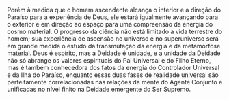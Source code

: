 ﻿Porém à medida que o homem ascendente alcança o interior e a direção do Paraíso para a experiência de Deus, ele estará igualmente avançando para o exterior e em direção ao espaço para uma compreensão da energia do cosmo material. O progresso da ciência não está limitado à vida terrestre do homem; sua experiência de ascensão no universo e no superuniverso será em grande medida o estudo da transmutação da energia e da metamorfose material. Deus é espírito, mas a Deidade é unidade, e a unidade da Deidade não só abrange os valores espirituais do Pai Universal e do Filho Eterno, mas é também conhecedora dos fatos da energia do Controlador Universal e da Ilha do Paraíso, enquanto essas duas fases de realidade universal são perfeitamente correlacionadas nas relações da mente do Agente Conjunto e unificadas no nível finito na Deidade emergente do Ser Supremo.